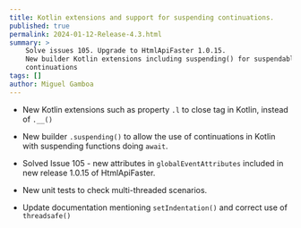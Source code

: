 ```yaml
---
title: Kotlin extensions and support for suspending continuations.
published: true
permalink: 2024-01-12-Release-4.3.html
summary: >
    Solve issues 105. Upgrade to HtmlApiFaster 1.0.15.
    New builder Kotlin extensions including suspending() for suspendable
    continuations
tags: []
author: Miguel Gamboa  
---
```


* New Kotlin extensions such as property `.l`  to close tag in Kotlin, instead of `.__()`

* New builder `.suspending()` to allow the use of continuations in Kotlin
with suspending functions doing `await`.

* Solved Issue 105 - new attributes in `globalEventAttributes` included in 
new release 1.0.15 of HtmlApiFaster.

* New unit tests to check multi-threaded scenarios.

* Update documentation mentioning `setIndentation()` and correct use of `threadsafe()`


